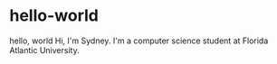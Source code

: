 # hello-world
hello, world
Hi, I'm Sydney. I'm a computer science student at Florida Atlantic University. 
